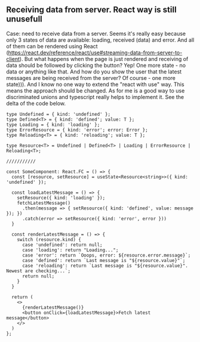 ## Receiving data from server. React way is still unusefull

Case: need to receive data from a server. Seems it's really easy because only 3 states of data are available: loading, received (data) and error. And all of them can be rendered using React (https://react.dev/reference/react/use#streaming-data-from-server-to-client). But what happens when the page is just rendered and receiving of data should be followed by clicking the button? Yep! One more state - no data or anything like that. And how do you show the user that the latest messages are being received from the server? Of course - one more state))). And I know no one way to extend the "react with use" way. This means the approach should be changed. As for me is a good way to use discriminated unions and typescript really helps to implement it. See the delta of the code below.

```
type Undefined = { kind: 'undefined' };
type Defined<T> = { kind: 'defined'; value: T };
type Loading = { kind: 'loading' };
type ErrorResource = { kind: 'error'; error: Error };
type Reloading<T> = { kind: 'reloading'; value: T };

type Resource<T> = Undefined | Defined<T> | Loading | ErrorResource | Reloading<T>;

///////////

const SomeComponent: React.FC = () => {
  const [resource, setResource] = useState<Resource<string>>({ kind: 'undefined' });

  const loadLatestMessage = () => {
    setResource({ kind: 'loading' });
    fetchLatestMessage()
      .then(message => { setResource({ kind: 'defined', value: message }); })
      .catch(error => setResource({ kind: 'error', error }))
  }

  const renderLatestMessage = () => {
    switch (resource.kind) {
      case 'undefined': return null;
      case 'loading': return "Loading...";
      case 'error': return `Ooops, error: ${resource.error.message}`;
      case 'defined': return `Last message is "${resource.value}"`;
      case 'reloading': return `Last message is "${resource.value}". Newest are checking...`;
      return null;
    }
  }

  return (
    <>
      {renderLatestMessage()}
      <button onClick={loadLatestMessage}>Fetch latest message</button>
    </>
  )
};
```



